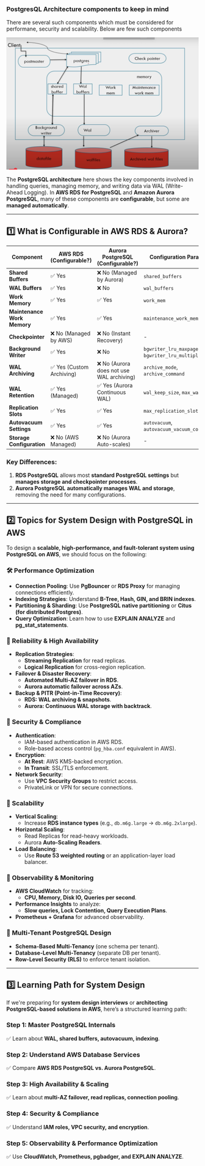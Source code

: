 ### PostgresQL Architecture components to keep in mind
There are several such components which must be considered for performane, security and scalability. Below are few such components

![arch-postgresQL](../Pictures/architecture-postgresQL.png)

The **PostgreSQL architecture** here shows the key components involved in handling queries, managing memory, and writing data via WAL (Write-Ahead Logging). In **AWS RDS for PostgreSQL** and **Amazon Aurora PostgreSQL**, many of these components are **configurable**, but some are **managed automatically**.


---


## **1️⃣ What is Configurable in AWS RDS & Aurora?**


| **Component**               | **AWS RDS** (Configurable?) | **Aurora PostgreSQL** (Configurable?)    | **Configuration Parameter**                        |
| --------------------------- | --------------------------- | ---------------------------------------- | -------------------------------------------------- |
| **Shared Buffers**          | ✅ Yes                       | ❌ No (Managed by Aurora)                 | `shared_buffers`                                   |
| **WAL Buffers**             | ✅ Yes                       | ❌ No                                     | `wal_buffers`                                      |
| **Work Memory**             | ✅ Yes                       | ✅ Yes                                    | `work_mem`                                         |
| **Maintenance Work Memory** | ✅ Yes                       | ✅ Yes                                    | `maintenance_work_mem`                             |
| **Checkpointer**            | ❌ No (Managed by AWS)       | ❌ No (Instant Recovery)                  | -                                                  |
| **Background Writer**       | ✅ Yes                       | ❌ No                                     | `bgwriter_lru_maxpages`, `bgwriter_lru_multiplier` |
| **WAL Archiving**           | ✅ Yes (Custom Archiving)    | ❌ No (Aurora does not use WAL archiving) | `archive_mode`, `archive_command`                  |
| **WAL Retention**           | ✅ Yes (Managed)             | ✅ Yes (Aurora Continuous WAL)            | `wal_keep_size`, `max_wal_size`                    |
| **Replication Slots**       | ✅ Yes                       | ✅ Yes                                    | `max_replication_slots`                            |
| **Autovacuum Settings**     | ✅ Yes                       | ✅ Yes                                    | `autovacuum`, `autovacuum_vacuum_cost_limit`       |
| **Storage Configuration**   | ❌ No (AWS Managed)          | ❌ No (Aurora Auto-scales)                | -                                                  |


### **Key Differences:**

1. **RDS PostgreSQL** allows most **standard PostgreSQL settings** but **manages storage and checkpointer processes**.
2. **Aurora PostgreSQL** **automatically manages WAL and storage**, removing the need for many configurations.

---


## **2️⃣ Topics for System Design with PostgreSQL in AWS**


To design a **scalable, high-performance, and fault-tolerant system using PostgreSQL on AWS**, we should focus on the following:


### **🛠️ Performance Optimization**

- **Connection Pooling**: Use **PgBouncer** or **RDS Proxy** for managing connections efficiently.
- **Indexing Strategies**: Understand **B-Tree, Hash, GIN, and BRIN indexes**.
- **Partitioning & Sharding**: Use **PostgreSQL native partitioning** or **Citus (for distributed Postgres)**.
- **Query Optimization**: Learn how to use **EXPLAIN ANALYZE** and **pg_stat_statements**.

### **🔹 Reliability & High Availability**

- **Replication Strategies**:
	- **Streaming Replication** for read replicas.
	- **Logical Replication** for cross-region replication.
- **Failover & Disaster Recovery**:
	- **Automated Multi-AZ failover in RDS**.
	- **Aurora automatic failover across AZs**.
- **Backup & PITR (Point-in-Time Recovery)**:
	- **RDS: WAL archiving & snapshots**.
	- **Aurora: Continuous WAL storage with backtrack**.

### **🔹 Security & Compliance**

- **Authentication**:
	- IAM-based authentication in AWS RDS.
	- Role-based access control (`pg_hba.conf` equivalent in AWS).
- **Encryption**:
	- **At Rest**: AWS KMS-backed encryption.
	- **In Transit**: SSL/TLS enforcement.
- **Network Security**:
	- Use **VPC Security Groups** to restrict access.
	- PrivateLink or VPN for secure connections.

### **🔹 Scalability**

- **Vertical Scaling**:
	- Increase **RDS instance types** (e.g., `db.m6g.large` → `db.m6g.2xlarge`).
- **Horizontal Scaling**:
	- Read Replicas for read-heavy workloads.
	- Aurora **Auto-Scaling Readers**.
- **Load Balancing**:
	- Use **Route 53 weighted routing** or an application-layer load balancer.

### **🔹 Observability & Monitoring**

- **AWS CloudWatch** for tracking:
	- **CPU, Memory, Disk IO, Queries per second**.
- **Performance Insights** to analyze:
	- **Slow queries, Lock Contention, Query Execution Plans**.
- **Prometheus + Grafana** for advanced observability.

### **🔹 Multi-Tenant PostgreSQL Design**

- **Schema-Based Multi-Tenancy** (one schema per tenant).
- **Database-Level Multi-Tenancy** (separate DB per tenant).
- **Row-Level Security (RLS)** to enforce tenant isolation.

---


## **3️⃣ Learning Path for System Design**


If we're preparing for **system design interviews** or **architecting PostgreSQL-based solutions in AWS**, here’s a structured learning path:


### **Step 1: Master PostgreSQL Internals**


✅ Learn about **WAL, shared buffers, autovacuum, indexing**.


### **Step 2: Understand AWS Database Services**


✅ Compare **AWS RDS PostgreSQL vs. Aurora PostgreSQL**.


### **Step 3: High Availability & Scaling**


✅ Learn about **multi-AZ failover, read replicas, connection pooling**.


### **Step 4: Security & Compliance**


✅ Understand **IAM roles, VPC security, and encryption**.


### **Step 5: Observability & Performance Optimization**


✅ Use **CloudWatch, Prometheus, pgbadger, and EXPLAIN ANALYZE**.